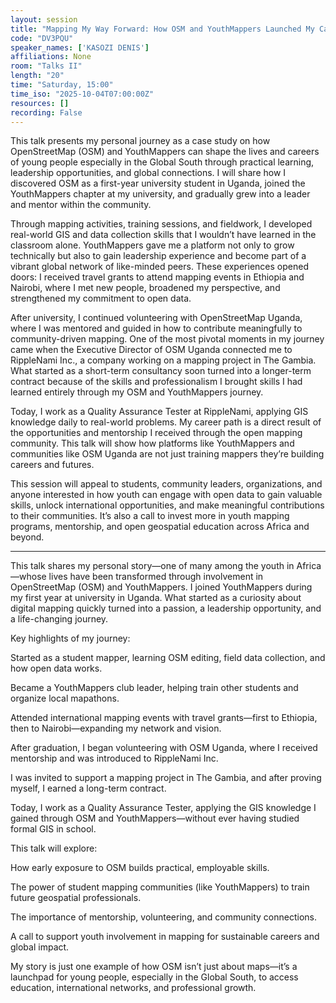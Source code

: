 ```yaml
---
layout: session
title: "Mapping My Way Forward: How OSM and YouthMappers Launched My Career in Geospatial Tech."
code: "DV3PQU"
speaker_names: ['KASOZI DENIS']
affiliations: None
room: "Talks II"
length: "20"
time: "Saturday, 15:00"
time_iso: "2025-10-04T07:00:00Z"
resources: []
recording: False
---
```


This talk presents my personal journey as a case study on how OpenStreetMap (OSM) and YouthMappers can shape the lives and careers of young people especially in the Global South through practical learning, leadership opportunities, and global connections. I will share how I discovered OSM as a first-year university student in Uganda, joined the YouthMappers chapter at my university, and gradually grew into a leader and mentor within the community.

Through mapping activities, training sessions, and fieldwork, I developed real-world GIS and data collection skills that I wouldn’t have learned in the classroom alone. YouthMappers gave me a platform not only to grow technically but also to gain leadership experience and become part of a vibrant global network of like-minded peers. These experiences opened doors: I received travel grants to attend mapping events in Ethiopia and Nairobi, where I met new people, broadened my perspective, and strengthened my commitment to open data.

After university, I continued volunteering with OpenStreetMap Uganda, where I was mentored and guided in how to contribute meaningfully to community-driven mapping. One of the most pivotal moments in my journey came when the Executive Director of OSM Uganda connected me to RippleNami Inc., a company working on a mapping project in The Gambia. What started as a short-term consultancy soon turned into a longer-term contract because of the skills and professionalism I brought skills I had learned entirely through my OSM and YouthMappers journey.

Today, I work as a Quality Assurance Tester at RippleNami, applying GIS knowledge daily to real-world problems. My career path is a direct result of the opportunities and mentorship I received through the open mapping community. This talk will show how platforms like YouthMappers and communities like OSM Uganda are not just training mappers they’re building careers and futures.

This session will appeal to students, community leaders, organizations, and anyone interested in how youth can engage with open data to gain valuable skills, unlock international opportunities, and make meaningful contributions to their communities. It’s also a call to invest more in youth mapping programs, mentorship, and open geospatial education across Africa and beyond.

<hr>

This talk shares my personal story—one of many among the youth in Africa—whose lives have been transformed through involvement in OpenStreetMap (OSM) and YouthMappers. I joined YouthMappers during my first year at university in Uganda. What started as a curiosity about digital mapping quickly turned into a passion, a leadership opportunity, and a life-changing journey.

Key highlights of my journey:

Started as a student mapper, learning OSM editing, field data collection, and how open data works.

Became a YouthMappers club leader, helping train other students and organize local mapathons.

Attended international mapping events with travel grants—first to Ethiopia, then to Nairobi—expanding my network and vision.

After graduation, I began volunteering with OSM Uganda, where I received mentorship and was introduced to RippleNami Inc.

I was invited to support a mapping project in The Gambia, and after proving myself, I earned a long-term contract.

Today, I work as a Quality Assurance Tester, applying the GIS knowledge I gained through OSM and YouthMappers—without ever having studied formal GIS in school.

This talk will explore:

How early exposure to OSM builds practical, employable skills.

The power of student mapping communities (like YouthMappers) to train future geospatial professionals.

The importance of mentorship, volunteering, and community connections.

A call to support youth involvement in mapping for sustainable careers and global impact.

My story is just one example of how OSM isn’t just about maps—it’s a launchpad for young people, especially in the Global South, to access education, international networks, and professional growth.

